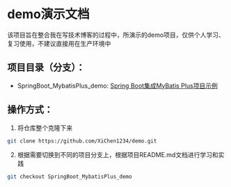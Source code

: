 # demo演示文档
该项目旨在整合我在写技术博客的过程中，所演示的demo项目，仅供个人学习、复习使用，不建议直接用在生产环境中

## 项目目录（分支）：
- SpringBoot_MybatisPlus_demo: [Spring Boot集成MyBatis Plus项目示例](./SpringBoot_MybatisPlus_demo/README.md)

## 操作方式：
1. 将仓库整个克隆下来
```bash
git clone https://github.com/XiChen1234/demo.git
```

2. 根据需要切换到不同的项目分支上，根据项目README.md文档进行学习和实践
```bash
git checkout SpringBoot_MybatisPlus_demo
```